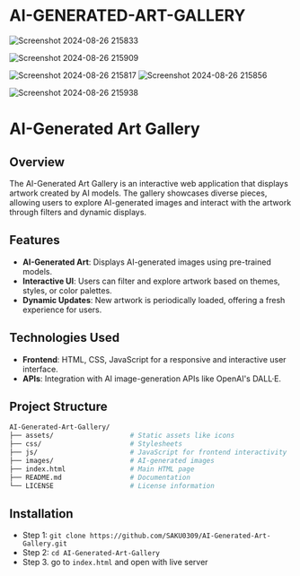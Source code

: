 # AI-GENERATED-ART-GALLERY




![Screenshot 2024-08-26 215833](https://github.com/user-attachments/assets/d0dd544d-75f8-4908-b5f0-bff6880af144)




![Screenshot 2024-08-26 215909](https://github.com/user-attachments/assets/288e8635-3fa9-4207-a322-47edcffa0237)


![Screenshot 2024-08-26 215817](https://github.com/user-attachments/assets/6ba6a17c-dfac-43a7-8af4-1334e25970ab)
![Screenshot 2024-08-26 215856](https://github.com/user-attachments/assets/ef1dcc3c-e641-4e99-8815-22432590ec55)


![Screenshot 2024-08-26 215938](https://github.com/user-attachments/assets/d7e54ec6-81e3-4c53-a2f5-d121a6621436)



# AI-Generated Art Gallery

## Overview
The AI-Generated Art Gallery is an interactive web application that displays artwork created by AI models. The gallery showcases diverse pieces, allowing users to explore AI-generated images and interact with the artwork through filters and dynamic displays.

## Features
- **AI-Generated Art**: Displays AI-generated images using pre-trained models.
- **Interactive UI**: Users can filter and explore artwork based on themes, styles, or color palettes.
- **Dynamic Updates**: New artwork is periodically loaded, offering a fresh experience for users.

## Technologies Used
- **Frontend**: HTML, CSS, JavaScript for a responsive and interactive user interface.
- **APIs**:  Integration with AI image-generation APIs like OpenAI's DALL·E.

## Project Structure
```bash
AI-Generated-Art-Gallery/
├── assets/                   # Static assets like icons
├── css/                      # Stylesheets
├── js/                       # JavaScript for frontend interactivity
├── images/                   # AI-generated images
├── index.html                # Main HTML page
├── README.md                 # Documentation
└── LICENSE                   # License information
```
## Installation

- Step 1: ```git clone https://github.com/SAKU0309/AI-Generated-Art-Gallery.git```
- Step 2: ```cd AI-Generated-Art-Gallery```
- Step 3. go to ```index.html``` and open with live server


